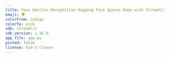 ```yaml
---
title: Face Emotion Recognition Hugging Face Spaces Demo with Streamlit and OpenCV
emoji: 🌍
colorFrom: indigo
colorTo: pink
sdk: streamlit
sdk_version: 1.26.0
app_file: app.py
pinned: false
license: bsd-3-clause
---
```

